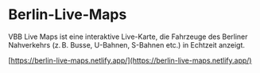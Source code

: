 # Berlin-Live-Maps
VBB Live Maps ist eine interaktive Live-Karte, die Fahrzeuge des Berliner Nahverkehrs (z. B. Busse, U-Bahnen, S-Bahnen etc.) in Echtzeit anzeigt.

[https://berlin-live-maps.netlify.app/](https://berlin-live-maps.netlify.app/)

